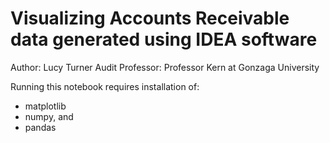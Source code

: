 # Visualizing Accounts Receivable data generated using IDEA software 

Author: Lucy Turner
Audit Professor: Professor Kern at Gonzaga University 

Running this notebook requires installation of:
* matplotlib
* numpy, and
* pandas
